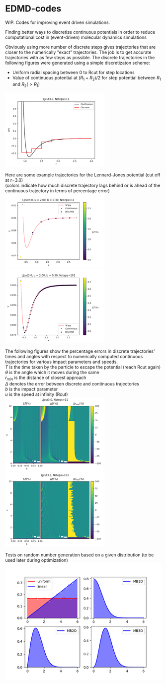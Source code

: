 # EDMD-codes
WIP. Codes for improving event driven simulations.  
  
Finding better ways to discretize continuous potentials in order to reduce computational cost in (event-driven) molecular dynamics simulations  
  
Obviously using more number of discrete steps gives trajectories that are closer to the numerically "exact" trajectories. The job is to get accurate trajectories with as few steps as possible. The discrete trajectories in the following figures were generated using a simple discretizaton scheme:  
* Uniform radial spacing between 0 to Rcut for step locations
* Value of continuous potential at $(R_1+R_2)/2$ for step potential between $R_1$ and $R_2(>R_1)$  
 
<img src="https://github.com/anbarsode/EDMD-codes/blob/8d9cec1d31de3a8db353b5f8033e6279ded1be23/Plots/LJcut3.0_Nsteps_11.png" alt="LJcut3.0_Nsteps_11" width="320"/>
  
Here are some example trajectories for the Lennard-Jones potential (cut off at r=3.0)  
(colors indicate how much discrete trajectory lags behind or is ahead of the continuous trajectory in terms of percentage error)  
<img src="https://github.com/anbarsode/EDMD-codes/blob/8d9cec1d31de3a8db353b5f8033e6279ded1be23/Plots/traj_Nsteps_11.png" alt="traj_Nsteps_11" width="320"/> <img src="https://github.com/anbarsode/EDMD-codes/blob/8d9cec1d31de3a8db353b5f8033e6279ded1be23/Plots/traj_Nsteps_101.png" alt="traj_Nsteps_101" width="320"/>  

The following figures show the percentage errors in discrete trajectories' times and angles with respect to numerically computed continuous trajectories for various impact parameters and speeds.  
$T$ is the time taken by the particle to escape the potential (reach Rcut again)  
$\theta$ is the angle which it moves during the same  
$r_{min}$ is the distance of closest approach  
$\Delta$ denotes the error between discrete and continuous trajectories  
$b$ is the impact parameter  
$u$ is the speed at infinity (Rcut)  
<img src="https://github.com/anbarsode/EDMD-codes/blob/008d2f118f94e59b74638bfa90a0ba183d654ab4/Plots/epd_LJ_Nsteps_11.png" alt="epd_LJ_Nsteps_11" width="320"/> <img src="https://github.com/anbarsode/EDMD-codes/blob/008d2f118f94e59b74638bfa90a0ba183d654ab4/Plots/epd_LJ_Nsteps_101.png" alt="epd_LJ_Nsteps_101" width="320"/>  
  
Tests on random number generation based on a given distribution (to be used later during optimization)  
<img src="https://github.com/anbarsode/EDMD-codes/blob/4eca4377eade6885b82e2808f158e3cd8a3dc27e/Plots/RNG_testing.png" alt="RNG_testing" width="640"/>

